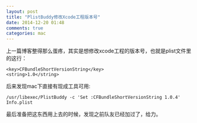 ```yaml
---
layout: post
title: "PlistBuddy修改Xcode工程版本号"
date: 2014-12-20 01:48
comments: true
categories: mac
---
```


上一篇博客整得那么蛋疼，其实是想修改xcode工程的版本号，也就是plist文件里的这行：

    <key>CFBundleShortVersionString</key>
    <string>1.0</string>

后来发现mac下直接有现成工具可用:

    /usr/libexec/PlistBuddy -c 'Set :CFBundleShortVersionString 1.0.4' Info.plist

<!--more-->
最后准备把这东西用上去的时候，发现之前队友已经加过了，给力。
